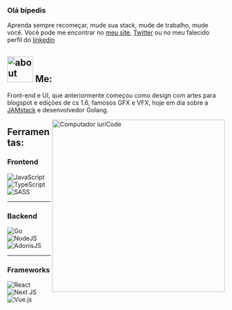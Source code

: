### Olá bípedis 

Aprenda sempre recomeçar, mude sua stack, mude de trabalho, mude você.
Você pode me encontrar no [meu site](https://www.lucascipriano.me/), [Twitter](https://twitter.com/lucasncipriano) ou no meu falecido perfil do [linkedin](https://www.linkedin.com/in/lucasncipriano/)

## <img width="60" alt="about" src="https://media.discordapp.net/attachments/618327111794556930/972637608146518026/PinClipart.com_gopher-clip-art_5718176.png"> Me:

Front-end e UI, que anteriormente começou como design com artes para blogspot e edições de cs 1.6, famosos GFX e VFX, hoje em dia sobre a [JAMstack](https://jamstack.org/) e desenvolvedor Golang.



<img src="https://i.pinimg.com/originals/0f/67/e1/0f67e15eda4d56eb46055771008d1df6.jpg" min-width="400px" max-width="400px" width="400px" align="right" alt="Computador iuriCode">


## **Ferramentas:**  

### Frontend
![JavaScript](https://img.shields.io/badge/javascript-%23323330.svg?style=for-the-badge&logo=javascript&logoColor=%23F7DF1E)
![TypeScript](https://img.shields.io/badge/typescript-%23007ACC.svg?style=for-the-badge&logo=typescript&logoColor=white)
![SASS](https://img.shields.io/badge/SASS-hotpink.svg?style=for-the-badge&logo=SASS&logoColor=white)



----
### Backend
![Go](https://img.shields.io/badge/go-%2300ADD8.svg?style=for-the-badge&logo=go&logoColor=white)
![NodeJS](https://img.shields.io/badge/node.js-6DA55F?style=for-the-badge&logo=node.js&logoColor=white)
![AdonisJS](https://img.shields.io/badge/adonisjs-%23220052.svg?style=for-the-badge&logo=adonisjs&logoColor=white)

---
### Frameworks
![React](https://img.shields.io/badge/react-%2320232a.svg?style=for-the-badge&logo=react&logoColor=%2361DAFB)
![Next JS](https://img.shields.io/badge/Next-black?style=for-the-badge&logo=next.js&logoColor=white)
![Vue.js](https://img.shields.io/badge/vuejs-%2335495e.svg?style=for-the-badge&logo=vuedotjs&logoColor=%234FC08D)

